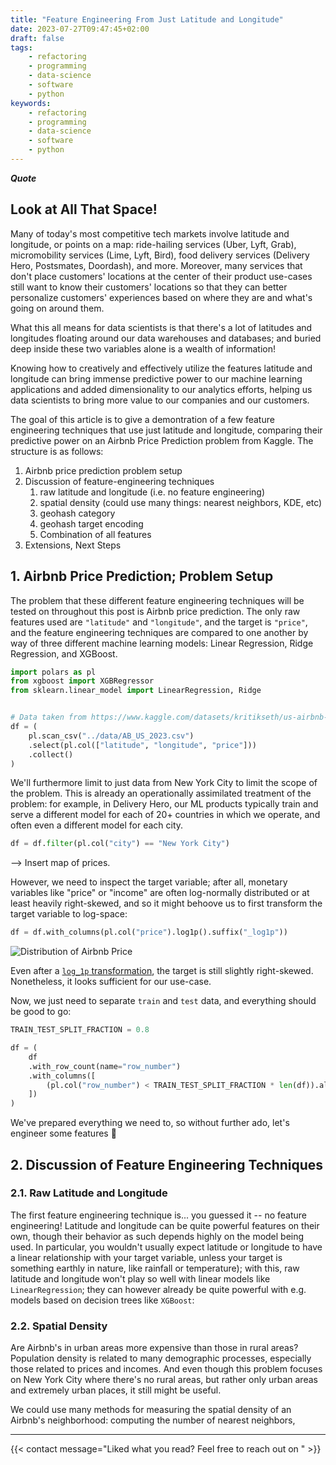 ```yaml
---
title: "Feature Engineering From Just Latitude and Longitude"
date: 2023-07-27T09:47:45+02:00
draft: false
tags:
    - refactoring
    - programming
    - data-science
    - software
    - python
keywords:
    - refactoring
    - programming
    - data-science
    - software
    - python
---
```

***Quote***

## Look at All That Space!

Many of today's most competitive tech markets involve latitude and longitude, or points on a map: ride-hailing services (Uber, Lyft, Grab), micromobility services (Lime, Lyft, Bird), food delivery services (Delivery Hero, Postsmates, Doordash), and more. Moreover, many services that don't place customers' locations at the center of their product use-cases still want to know their customers' locations so that they can better personalize customers' experiences based on where they are and what's going on around them.

What this all means for data scientists is that there's a lot of latitudes and longitudes floating around our data warehouses and databases; and buried deep inside these two variables alone is a wealth of information!

Knowing how to creatively and effectively utilize the features latitude and longitude can bring immense predictive power to our machine learning applications and added dimensionality to our analytics efforts, helping us data scientists to bring more value to our companies and our customers.

The goal of this article is to give a demontration of a few feature engineering techniques that use just latitude and longitude, comparing their predictive power on an Airbnb Price Prediction problem from Kaggle. The structure is as follows:

1. Airbnb price prediction problem setup
2. Discussion of feature-engineering techniques
    1. raw latitude and longitude (i.e. no feature engineering)
    2. spatial density (could use many things: nearest neighbors, KDE, etc)
    3. geohash category
    4. geohash target encoding
    5. Combination of all features
3. Extensions, Next Steps

## 1. Airbnb Price Prediction; Problem Setup

The problem that these different feature engineering techniques will be tested on throughout this post is Airbnb price prediction. The only raw features used are `"latitude"` and `"longitude"`, and the target is `"price"`, and the feature engineering techniques are compared to one another by way of three different machine learning models: Linear Regression, Ridge Regression, and XGBoost.

```python
import polars as pl
from xgboost import XGBRegressor
from sklearn.linear_model import LinearRegression, Ridge


# Data taken from https://www.kaggle.com/datasets/kritikseth/us-airbnb-open-data
df = (
    pl.scan_csv("../data/AB_US_2023.csv")
    .select(pl.col(["latitude", "longitude", "price"]))
    .collect()
)
```

We'll furthermore limit to just data from New York City to limit the scope of the problem. This is already an operationally assimilated treatment of the problem: for example, in Delivery Hero, our ML products typically train and serve a different model for each of 20+ countries in which we operate, and often even a different model for each city.

```python
df = df.filter(pl.col("city") == "New York City")
```
--> Insert map of prices.

However, we need to inspect the target variable; after all, monetary variables like "price" or "income" are often log-normally distributed or at least heavily right-skewed, and so it might behoove us to first transform the target variable to log-space:

```python
df = df.with_columns(pl.col("price").log1p().suffix("_log1p"))
```

![Distribution of Airbnb Price](/images/distribution-of-airbnb-price.png)

Even after a [`log_1p` transformation](https://pola-rs.github.io/polars/py-polars/html/reference/expressions/api/polars.Expr.log1p.html#polars.Expr.log1p), the target is still slightly right-skewed. Nonetheless, it looks sufficient for our use-case.

Now, we just need to separate `train` and `test` data, and everything should be good to go:

```python
TRAIN_TEST_SPLIT_FRACTION = 0.8

df = (
    df
    .with_row_count(name="row_number")
    .with_columns([
        (pl.col("row_number") < TRAIN_TEST_SPLIT_FRACTION * len(df)).alias("is_train")
    ])
)
```

We've prepared everything we need to, so without further ado, let's engineer some features 🚀

## 2. Discussion of Feature Engineering Techniques

### 2.1. Raw Latitude and Longitude
The first feature engineering technique is... you guessed it -- no feature engineering! Latitude and longitude can be quite powerful features on their own, though their behavior as such depends highly on the model being used. In particular, you wouldn't usually expect latitude or longitude to have a linear relationship with your target variable, unless your target is something earthly in nature, like rainfall or temperature); with this, raw latitude and longitude won't play so well with linear models like `LinearRegression`; they can however already be quite powerful with e.g. models based on decision trees like `XGBoost`:

### 2.2. Spatial Density
Are Airbnb's in urban areas more expensive than those in rural areas? Population density is related to many demographic processes, especially those related to prices and incomes. And even though this problem focuses on New York City where there's no rural areas, but rather only urban areas and extremely urban places, it still might be useful.

We could use many methods for measuring the spatial density of an Airbnb's neighborhood: computing the number of nearest neighbors, 



---

{{< contact message="Liked what you read? Feel free to reach out on " >}}